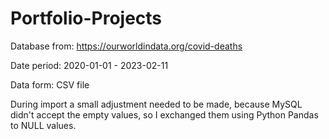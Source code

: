 # Portfolio-Projects

Database from: https://ourworldindata.org/covid-deaths

Date period: 2020-01-01 - 2023-02-11

Data form: CSV file

During import a small adjustment needed to be made, because MySQL didn't accept the empty values, so I exchanged them using Python Pandas to NULL values.
